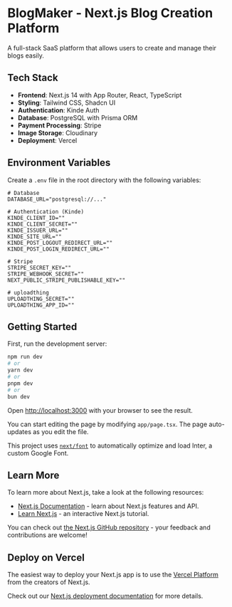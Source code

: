 # BlogMaker - Next.js Blog Creation Platform

A full-stack SaaS platform that allows users to create and manage their blogs easily.

## Tech Stack

- **Frontend**: Next.js 14 with App Router, React, TypeScript
- **Styling**: Tailwind CSS, Shadcn UI
- **Authentication**: Kinde Auth
- **Database**: PostgreSQL with Prisma ORM
- **Payment Processing**: Stripe
- **Image Storage**: Cloudinary
- **Deployment**: Vercel

## Environment Variables

Create a `.env` file in the root directory with the following variables:

```env
# Database
DATABASE_URL="postgresql://..."

# Authentication (Kinde)
KINDE_CLIENT_ID=""
KINDE_CLIENT_SECRET=""
KINDE_ISSUER_URL=""
KINDE_SITE_URL=""
KINDE_POST_LOGOUT_REDIRECT_URL=""
KINDE_POST_LOGIN_REDIRECT_URL=""

# Stripe
STRIPE_SECRET_KEY=""
STRIPE_WEBHOOK_SECRET=""
NEXT_PUBLIC_STRIPE_PUBLISHABLE_KEY=""

# uploadthing
UPLOADTHING_SECRET=""
UPLOADTHING_APP_ID=""
```

## Getting Started

First, run the development server:

```bash
npm run dev
# or
yarn dev
# or
pnpm dev
# or
bun dev
```

Open [http://localhost:3000](http://localhost:3000) with your browser to see the result.

You can start editing the page by modifying `app/page.tsx`. The page auto-updates as you edit the file.

This project uses [`next/font`](https://nextjs.org/docs/app/building-your-application/optimizing/fonts) to automatically optimize and load Inter, a custom Google Font.

## Learn More

To learn more about Next.js, take a look at the following resources:

- [Next.js Documentation](https://nextjs.org/docs) - learn about Next.js features and API.
- [Learn Next.js](https://nextjs.org/learn) - an interactive Next.js tutorial.

You can check out [the Next.js GitHub repository](https://github.com/vercel/next.js) - your feedback and contributions are welcome!

## Deploy on Vercel

The easiest way to deploy your Next.js app is to use the [Vercel Platform](https://vercel.com/new?utm_medium=default-template&filter=next.js&utm_source=create-next-app&utm_campaign=create-next-app-readme) from the creators of Next.js.

Check out our [Next.js deployment documentation](https://nextjs.org/docs/app/building-your-application/deploying) for more details.
